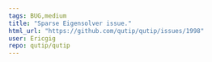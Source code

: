 ```yaml
---
tags: BUG,medium
title: "Sparse Eigensolver issue."
html_url: "https://github.com/qutip/qutip/issues/1998"
user: Ericgig
repo: qutip/qutip
---
```


